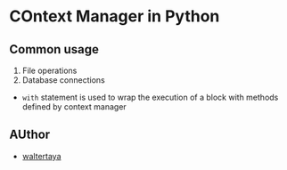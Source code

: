 # COntext Manager in Python

## Common usage

1. File operations
2. Database connections

- `with` statement is used to wrap the execution of a block with methods defined by context manager


## AUthor

- [waltertaya](https://www.github.com/waltertaya)
